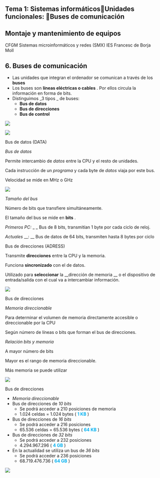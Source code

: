 ## Tema 1: Sistemas informáticosUnidades funcionales: Buses de comunicación

## Montaje y mantenimiento de equipos
CFGM Sistemas microinformáticos y redes (SMX)
IES Francesc de Borja Moll

## 6. Buses de comunicación

* Las unidades que integran el ordenador se comunican a través de los  __buses__
* Los buses son  __líneas eléctricas o cables__ \. Por ellos circula la información en forma de bits\.
* Distinguimos  _3 tipos _ de buses:
  * __Bus de datos__
  * __Bus de direcciones__
  * __Bus de control__

![](img%5C65%20Buses%20de%20comunicacion0.png)

![](img%5C65%20Buses%20de%20comunicacion1.png)

Bus de datos \(DATA\)

_Bus de datos_

Permite intercambio de  _datos_  entre la CPU y el resto de unidades\.

Cada instrucción de un  _programa_  y cada byte de  _datos_  viaja por este bus\.

Velocidad se mide en MHz o GHz

![](img%5C65%20Buses%20de%20comunicacion2.jpg)

_Tamaño del bus_

Número de bits que transfiere simultáneamente\.

El tamaño del bus se mide en  __bits__ \.

_Primeros PC:_  _ _ Bus de 8 bits\, transmitían 1 byte por cada ciclo de reloj\.

_Actuales_  __: __  Bus de datos de 64 bits\, transmiten hasta 8 bytes por ciclo

Bus de direcciones \(ADRESS\)

Transmite  __direcciones__  entre la CPU y la memoria\.

Funciona  __sincronizado__  con el de datos\.

Utilizado para  __seleccionar__  la  __dirección de memoria __ o el dispositivo de entrada/salida con el cual va a intercambiar información\.

![](img%5C65%20Buses%20de%20comunicacion3.jpg)

Bus de direcciones

_Memoria direccionable_

Para determinar el volumen de memoria directamente accesible o direccionable por la CPU

Según número de líneas o bits que forman el bus de direcciones\.

_Relación bits y memoria_

A mayor número de bits

Mayor es el rango de memoria direccionable\.

Más memoria se puede utilizar

![](img%5C65%20Buses%20de%20comunicacion4.jpg)

Bus de direcciones

* _Memoria direccionable_
* Bus de direcciones de  _10 bits_
  * Se podrá acceder a 210 posiciones de memoria
  * 1\.024 celdas = 1\.024 bytes \( <span style="color:#00B0F0"> __1 KB__ </span> \)
* Bus de direcciones de  _16 bits_
  * Se podrá acceder a 216 posiciones
  * 65\.536 celdas = 65\.536 bytes \( <span style="color:#00B0F0"> __64 KB__ </span> \)
* Bus de direcciones de  _32 bits_
  * Se podrá acceder a 232 posiciones
  * 4\.294\.967\.296 \( <span style="color:#00B0F0"> __4 GB__ </span> \)
* En la actualidad se utiliza un bus de  _36 bits_
  * Se podrá acceder a 236 posiciones
  * 68\.719\.476\.736 \( <span style="color:#00B0F0"> __64 GB__ </span> \)

![](img%5C65%20Buses%20de%20comunicacion5.png)

